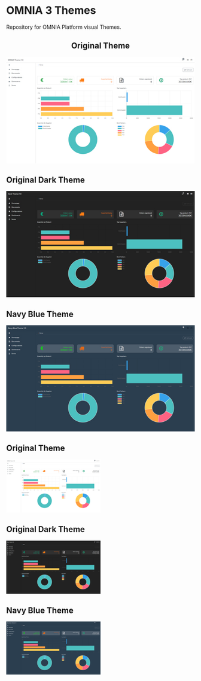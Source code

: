 # OMNIA 3 Themes

Repository for OMNIA Platform visual Themes.



<h2 align="center">Original Theme</h2>

![OMNIA Original Theme Preview](../themes/imgs/OMNIA-Theme-Home-github-preview.jpg)

## Original Dark Theme

![OMNIA Original Dark Theme Preview](../themes/imgs/Dark-Theme-Home-github-preview.jpg)

## Navy Blue Theme

![OMNIA Navy Blue Theme Preview](../themes/imgs/NavyBlue-Theme-Home-github-preview.jpg)



<div class="container" style="width:100%;">
    <div class="theme" style="width:50%;">
        <h2>Original Theme</h2>
        <img src="../themes/imgs/OMNIA-Theme-Home-github-preview.jpg" href="../themes/imgs/OMNIA-Theme-Home-github-preview.jpg">
    </div>
    <div class="theme" style="width:50%;">
        <h2>Original Dark Theme</h2>
        <img src="../themes/imgs/Dark-Theme-Home-github-preview.jpg" href="../themes/imgs/OMNIA-Theme-Home-github-preview.jpg">
    </div>
    <div class="theme" style="width:50%;">
        <h2>Navy Blue Theme</h2>
        <img src="../themes/imgs/NavyBlue-Theme-Home-github-preview.jpg" href="../themes/imgs/OMNIA-Theme-Home-github-preview.jpg">
    </div>
</div>